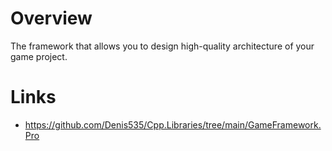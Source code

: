 # Overview

The framework that allows you to design high-quality architecture of your game project.

# Links

- https://github.com/Denis535/Cpp.Libraries/tree/main/GameFramework.Pro
